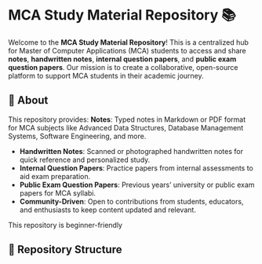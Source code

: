 # MCA Study Material Repository 📚

Welcome to the **MCA Study Material Repository**! This is a centralized hub for Master of Computer Applications (MCA) students to access and share **notes**, **handwritten notes**, **internal question papers**, and **public exam question papers**. Our mission is to create a collaborative, open-source platform to support MCA students in their academic journey.

## 📖 About

This repository provides:
**Notes**: Typed notes in Markdown or PDF format for MCA subjects like Advanced Data Structures, Database Management Systems, Software Engineering, and more.
- **Handwritten Notes**: Scanned or photographed handwritten notes for quick reference and personalized study.
- **Internal Question Papers**: Practice papers from internal assessments to aid exam preparation.
- **Public Exam Question Papers**: Previous years’ university or public exam papers for MCA syllabi.
- **Community-Driven**: Open to contributions from students, educators, and enthusiasts to keep content updated and relevant.

This repository is beginner-friendly 

## 📂 Repository Structure
